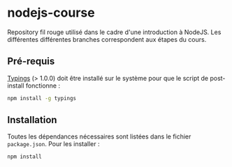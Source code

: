 # nodejs-course

Repository fil rouge utilisé dans le cadre d'une introduction à NodeJS. Les différentes différentes branches correspondent aux étapes du cours.


## Pré-requis

[Typings](https://github.com/typings/typings) (> 1.0.0) doit être installé sur le système pour que le script de post-install fonctionne :  

```bash
npm install -g typings
```

## Installation

Toutes les dépendances nécessaires sont listées dans le fichier `package.json`. Pour les installer :  
```bash
npm install
```
